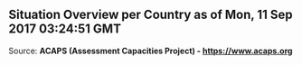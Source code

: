 ## Situation Overview per Country as of Mon, 11 Sep 2017 03:24:51 GMT

Source: **ACAPS (Assessment Capacities Project) - https://www.acaps.org**
